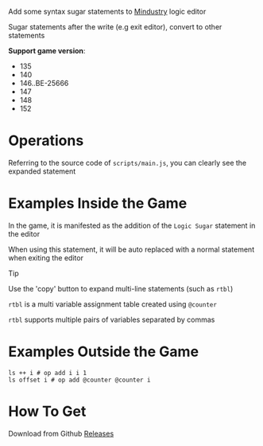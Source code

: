 Add some syntax sugar statements to [Mindustry] logic editor

Sugar statements after the write (e.g exit editor), convert to other statements

**Support game version**:

- 135
- 140
- 146..BE-25666
- 147
- 148
- 152

[Mindustry]: https://github.com/Anuken/Mindustry

# Operations
Referring to the source code of `scripts/main.js`,
you can clearly see the expanded statement

# Examples Inside the Game
In the game, it is manifested as the
addition of the `Logic Sugar` statement in the editor

When using this statement,
it will be auto replaced with a normal statement when exiting the editor

> [!TIP]
> Use the 'copy' button to expand multi-line statements (such as `rtbl`)
>
> `rtbl` is a multi variable assignment table created using `@counter`
>
> `rtbl` supports multiple pairs of variables separated by commas

# Examples Outside the Game
```gas
ls ++ i # op add i i 1
ls offset i # op add @counter @counter i
```

# How To Get
Download from Github [Releases](https://github.com/A4-Tacks/mindustry-logic-sugar/releases)
